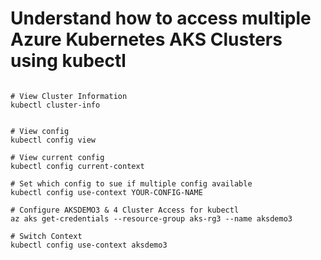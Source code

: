 # Understand how to access multiple Azure Kubernetes AKS Clusters using kubectl

```

# View Cluster Information
kubectl cluster-info


# View config
kubectl config view

# View current config
kubectl config current-context

# Set which config to sue if multiple config available
kubectl config use-context YOUR-CONFIG-NAME

# Configure AKSDEMO3 & 4 Cluster Access for kubectl
az aks get-credentials --resource-group aks-rg3 --name aksdemo3

# Switch Context
kubectl config use-context aksdemo3

```